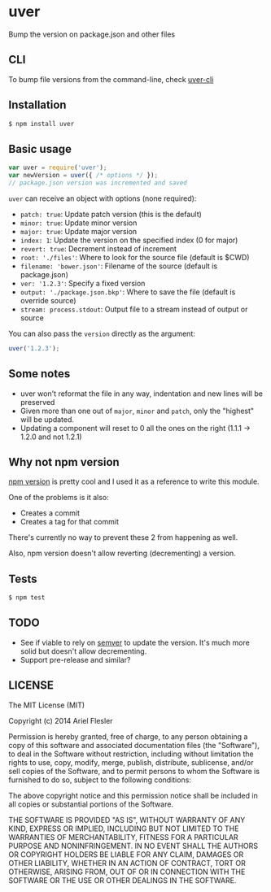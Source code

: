 # uver

Bump the version on package.json and other files

## CLI

To bump file versions from the command-line, check [uver-cli](https://github.com/flesler/uver-cli)

## Installation

``` bash
$ npm install uver
```

## Basic usage

```js
var uver = require('uver');
var newVersion = uver({ /* options */ });
// package.json version was incremented and saved
```

`uver` can receive an object with options (none required):
- `patch: true`: Update patch version (this is the default)
- `minor: true`: Update minor version
- `major: true`: Update major version
- `index: 1`: Update the version on the specified index (0 for major)
- `revert: true`: Decrement instead of increment
- `root: './files'`: Where to look for the source file (default is $CWD)
- `filename: 'bower.json'`: Filename of the source (default is package.json)
- `ver: '1.2.3'`: Specify a fixed version
- `output: './package.json.bkp'`: Where to save the file (default is override source)
- `stream: process.stdout`: Output file to a stream instead of output or source

You can also pass the `version` directly as the argument:
```js
uver('1.2.3');
```

## Some notes

- uver won't reformat the file in any way, indentation and new lines will be preserved
- Given more than one out of `major`, `minor` and `patch`, only the "highest" will be updated.
- Updating a component will reset to 0 all the ones on the right (1.1.1 -> 1.2.0 and not 1.2.1)

## Why not npm version

[npm version](https://www.npmjs.org/doc/cli/npm-version.html) is pretty cool and I used it as a reference to write this module.

One of the problems is it also:
- Creates a commit
- Creates a tag for that commit

There's currently no way to prevent these 2 from happening as well.

Also, npm version doesn't allow reverting (decrementing) a version.

## Tests

``` bash
$ npm test
```

## TODO
- See if viable to rely on [semver](https://github.com/npm/node-semver) to update the version. It's much more solid but doesn't allow decrementing.
- Support pre-release and similar?

## LICENSE

The MIT License (MIT)

Copyright (c) 2014 Ariel Flesler

Permission is hereby granted, free of charge, to any person obtaining a copy
of this software and associated documentation files (the "Software"), to deal
in the Software without restriction, including without limitation the rights
to use, copy, modify, merge, publish, distribute, sublicense, and/or sell
copies of the Software, and to permit persons to whom the Software is
furnished to do so, subject to the following conditions:

The above copyright notice and this permission notice shall be included in all
copies or substantial portions of the Software.

THE SOFTWARE IS PROVIDED "AS IS", WITHOUT WARRANTY OF ANY KIND, EXPRESS OR
IMPLIED, INCLUDING BUT NOT LIMITED TO THE WARRANTIES OF MERCHANTABILITY,
FITNESS FOR A PARTICULAR PURPOSE AND NONINFRINGEMENT. IN NO EVENT SHALL THE
AUTHORS OR COPYRIGHT HOLDERS BE LIABLE FOR ANY CLAIM, DAMAGES OR OTHER
LIABILITY, WHETHER IN AN ACTION OF CONTRACT, TORT OR OTHERWISE, ARISING FROM,
OUT OF OR IN CONNECTION WITH THE SOFTWARE OR THE USE OR OTHER DEALINGS IN THE
SOFTWARE.
